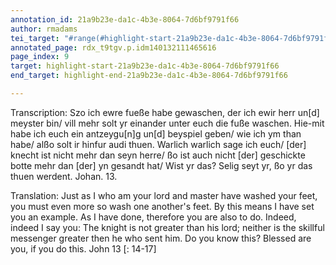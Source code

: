```yaml
---
annotation_id: 21a9b23e-da1c-4b3e-8064-7d6bf9791f66
author: rmadams
tei_target: "#range(#highlight-start-21a9b23e-da1c-4b3e-8064-7d6bf9791f66, #highlight-end-21a9b23e-da1c-4b3e-8064-7d6bf9791f66)"
annotated_page: rdx_t9tgv.p.idm140132111465616
page_index: 9
target: highlight-start-21a9b23e-da1c-4b3e-8064-7d6bf9791f66
end_target: highlight-end-21a9b23e-da1c-4b3e-8064-7d6bf9791f66

---
```

Transcription: Szo ich ewre fueße habe gewaschen, der ich ewir herr un[d] meyster
bin/ vill mehr solt yr einander unter euch die fuße waschen. Hie-mit
habe ich euch ein antzeygu[n]g un[d] beyspiel geben/ wie ich ym than
habe/ alßo solt ir hinfur audi thuen. Warlich warlich sage ich euch/
[der] knecht ist nicht mehr dan seyn herre/ ßo ist auch nicht [der]
geschickte botte mehr dan [der] yn gesandt hat/ Wist yr das? Selig
seyt yr, ßo yr das thuen werdent. Johan. 13.

Translation: Just as I who am your lord and master have washed your feet, you must
even more so wash one another's feet. By this means I have set you an
example. As I have done, therefore you are also to do. Indeed, indeed I say
you: The knight is not greater than his lord; neither is the skillful 
messenger greater then he who sent him. Do you know this? Blessed are
you, if you do this. John 13 [: 14-17]